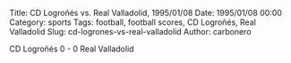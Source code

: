 Title: CD Logroñés vs. Real Valladolid, 1995/01/08
Date: 1995/01/08 00:00
Category: sports
Tags: football, football scores, CD Logroñés, Real Valladolid
Slug: cd-logrones-vs-real-valladolid
Author: carbonero


CD Logroñés 0 - 0 Real Valladolid
